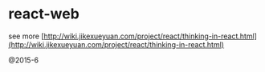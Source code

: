 react-web
==

see more [http://wiki.jikexueyuan.com/project/react/thinking-in-react.html](http://wiki.jikexueyuan.com/project/react/thinking-in-react.html)

@2015-6